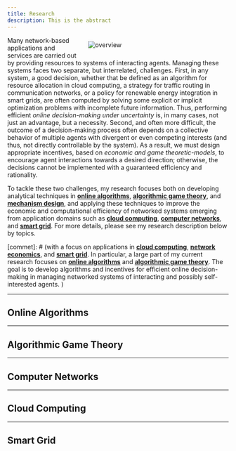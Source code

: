 ```yaml
---
title: Research
description: This is the abstract
---
```


<a id="research_overview"></a>

<img src="/img/overview.png" style="max-width:30%; min-width:300px; float: right; margin:10px 20px" alt="overview"/>

Many network-based applications and services are carried out by providing resources to systems of interacting agents.  Managing these systems faces two separate, but interrelated, challenges. First, in any system, a good decision, whether that be defined as an algorithm for resource allocation in cloud computing, a strategy for traffic routing in communication networks, or a policy for renewable energy integration in smart grids, are often computed by solving some explicit or implicit optimization problems with incomplete future information. Thus,  performing efficient _online decision-making under uncertainty_ is, in many cases, not just an advantage, but a necessity. Second, and often more difficult, the outcome of a decision-making process often depends on a collective behavior of multiple agents with divergent or even competing interests (and thus, not directly controllable by the system). As a result, we must design appropriate incentives, based on _economic and game theoretic-models_, to encourage agent interactions towards a desired direction; otherwise, the  decisions cannot be implemented with a guaranteed efficiency and rationality.

To tackle these two challenges, my research focuses both on developing analytical techniques in [**online algorithms**](/research/#OA), [**algorithmic game theory**](/research/#AGT), and [**mechanism design**](/research/#ML), and applying these techniques to improve the economic and computational efficiency of networked systems emerging from application domains such as [**cloud computing**](/research/#computing), [**computer networks**](/research/#communication), and [**smart grid**](/research/#energy). For more details, please see my research description below by topics. 



[commet]: # (with a focus on applications in [**cloud computing**](/research/#cloud_computing), [**network economics**](/research/#networking), and [**smart grid**](/research/#smart_grid). In particular, a large part of my current research focuses on [**online algorithms**](/research/#online_algorithms) and [**algorithmic game theory**](/research/#mechanism_design). The goal is to develop algorithms and incentives for efficient online decision-making in managing networked systems of interacting and possibly self-interested agents. ) 


[comment]: # (I believe that solutions to alleviate or resolve these research challenges provide insights into how to tackle many societal challenges such as computing efficiency, cyber security, energy sustainability, traffic congestion, and climate change, etc. e.g., random job arrivals in cloud computing or volatile renewable energy generation in energy systems. The design of economic incentives, termed as mechanism design, sits at the intersection of artificial intelligence and economics, and has led to transformative applications in various domains such as online advertising and on-demand service platforms. My research)

[comment]: # (For examples, how incentives influence the behavior of self-interested agents, and thus the peformance of online decisions? how online decisions influence the outcome of incentives if there exist zero knowledge of future information? )


<a id="OA"></a>  

---

##  Online Algorithms

<ul class=circle>
            <script>
                var i;
                for (i = 0; i < papers_journal.length; i++) {
                    if (papers_journal[i].topic.search("algorithms") >= 0) {
                        document.write("<li class=paper>");
                        printPaper(papers_journal[i], "algorithms");
                        document.write("</li>");
                    }
                }
            </script>
</ul>



<a id="AGT"></a>

---

##  Algorithmic Game Theory

<ul class=circle>
            <script>
                var i;
                for (i = 0; i < papers_journal.length; i++) {
                    if (papers_journal[i].topic.search("mechanism") >= 0) {
                        document.write("<li class=paper>");
                        printPaper(papers_journal[i], "mechanism");
                        document.write("</li>");
                    }
                }
            </script>
</ul>


---
<a id="networking"></a> 

## Computer Networks

<ul class=circle>
            <script>
                var i;
                for (i = 0; i < papers_journal.length; i++) {
                    if (papers_journal[i].topic.search("network") >= 0) {
                        document.write("<li class=paper>");
                        printPaper(papers_journal[i], "network");
                        document.write("</li>");
                    }
                }
            </script>
</ul>


<a id="energy"></a>

---
<a id="computing"></a> 

## Cloud Computing

<ul class=circle>
            <script>
                var i;
                for (i = 0; i < papers_journal.length; i++) {
                    if (papers_journal[i].topic.search("cloud") >= 0) {
                        document.write("<li class=paper>");
                        printPaper(papers_journal[i], "cloud");
                        document.write("</li>");
                    }
                }
            </script>
</ul>

---

##  Smart Grid

<ul class=circle>
            <script>
                var i;
                for (i = 0; i < papers_journal.length; i++) {
                    if (papers_journal[i].topic.search("energy") >= 0) {
                        document.write("<li class=paper>");
                        printPaper(papers_journal[i], "energy");
                        document.write("</li>");
                    }
                }
            </script>
</ul>